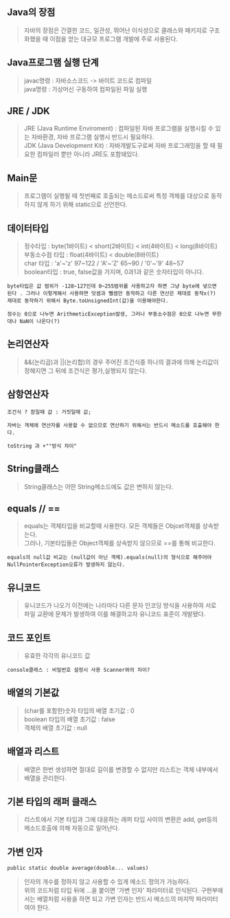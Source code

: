 ## Java의 장점
> 자바의 장점은 간결한 코드, 일관성, 뛰어난 이식성으로 클래스와 패키지로 구조화했을 때 이점을 얻는 대규모 프로그램 개발에 주로 사용된다.

## Java프로그램 실행 단계
> javac명령 : 자바소스코드 -> 바이트 코드로 컴파일  
java명령 : 가상머신 구동하여 컴파일된 파일 실행

## JRE / JDK
> JRE (Java Runtime Enviroment) : 컴파일된 자바 프로그램을 실행시킬 수 있는 자바환경, 자바 프로그램 실행시 반드시 필요하다.  
JDK (Java Development Kit) : 자바개발도구로써 자바 프로그래밍을 할 때 필요한 컴파일러 뿐만 아니라 JRE도 포함돼있다.

## Main문
> 프로그램이 실행될 때 첫번째로 호출되는 메소드로써 특정 객체를 대상으로 동작하지 않게 하기 위해 static으로 선언한다.

## 데이터타입
> 정수타입 : byte(1바이트) < short(2바이트) < int(4바이트) < long(8바이트)  
부동소수점 타입 : float(4바이트) < double(8바이트)  
char 타입 : 'a'~'z'  97~122 / 'A'~'Z'  65~90 / '0'~'9'  48~57  
boolean타입 : true, false값을 가지며, 0과1과 같은 숫자타입이 아니다.

`byte타입은 값 범위가 -128~127인데 0~255범위를 사용하고자 하면 그냥 byte에 넣으면 된다 . 그러나 이렇게해서 사용하면 덧셈과 뺄셈만 동작하고 다른 연산은 제대로 동작x(?) 제대로 동작하기 위해서 Byte.toUnsignedInt(값)을 이용해야한다.`

`정수는 0으로 나누면 ArithmeticException발생, 그러나 부동소수점은 0으로 나누면 무한대나 NaN이 나온다(?)`

## 논리연산자
> &&(논리곱)과 ||(논리합)의 경우 주어진 조건식중 하나의 결과에 의해 논리값이 정해지면 그 뒤에 조건식은 평가,실행되지 않는다. 

## 삼항연산자
```
조건식 ? 참일때 값 : 거짓일때 값;
```

`자바는 객체에 연산자를 사용할 수 없으므로 연산하기 위해서는 반드시 메소드를 호출해야 한다.`

`toString 과 +""방식 차이"`

## String클래스
> String클래스는 어떤 String메소드에도 값은 변하지 않는다.

## equals // ==
> equals는 객체타입을 비교할때 사용한다. 모든 객체들은 Objcet객체를 상속받는다.  
그러나, 기본타입들은 Object객체를 상속받지 않으므로 ==를 통해 비교한다.

`equals의 null값 비교는 (null값이 아닌 객체).equals(null)의 형식으로 해주어야 NullPointerException오류가 발생하지 않는다.`

## 유니코드
> 유니코드가 나오기 이전에는 나라마다 다른 문자 인코딩 방식을 사용하여 서로 파일 교환에 문제가 발생하여 이를 해결하고자 유니코드 표준이 개발됐다.

## 코드 포인트
> 유효한 각각의 유니코드 값

`console클래스 : 비밀번호 설정시 사용 Scanner와의 차이?`

## 배열의 기본값
> (char를 포함한)숫자 타입의 배열 초기값 : 0  
boolean 타입의 배열 초기값 : false  
객체의 배열 초기값 : null

## 배열과 리스트
> 배열은 한번 생성하면 절대로 길이를 변경할 수 없지만 리스트는 객체 내부에서 배열을 관리한다.

## 기본 타입의 래퍼 클래스
> 리스트에서 기본 타입과 그에 대응하는 래퍼 타입 사이의 변환은 add, get등의 메소드호출에 의해 자동으로 일어난다.

## 가변 인자
```
public static double average(double... values)
```
> 인자의 개수를 정하지 않고 사용할 수 있게 메소드 정의가 가능하다.  
위의 코드처럼 타입 뒤에 ...을 붙이면 '가변 인자' 파라미터로 인식된다. 구현부에서는 배열처럼 사용을 하면 되고 가변 인자는 반드시 메소드의 마지막 파라미터여야 한다.
